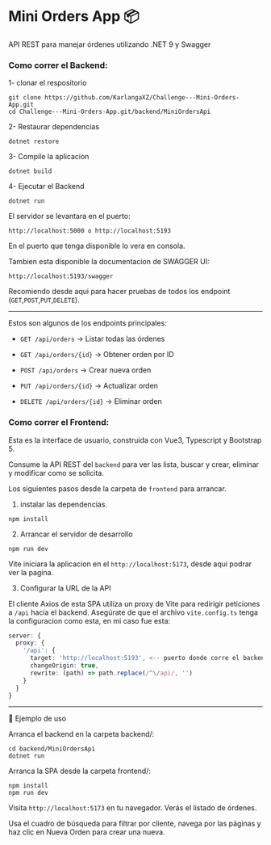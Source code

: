 # Mini Orders App 📦

API REST para manejar órdenes utilizando .NET 9 y Swagger

### Como correr el Backend:

1- clonar el respositorio

```
git clone https://github.com/KarlangaXZ/Challenge---Mini-Orders-App.git
cd Challenge---Mini-Orders-App.git/backend/MiniOrdersApi
```

2- Restaurar dependencias

```
dotnet restore
```
3- Compile la aplicacion

```
dotnet build
```

4- Ejecutar el Backend

```
dotnet run
```

El servidor se levantara en el puerto:
```
http://localhost:5000 o http://localhost:5193
```
En el puerto que tenga disponible lo vera en consola.

Tambien esta disponible la documentacion de SWAGGER UI:

```
http://localhost:5193/swagger
```

Recomiendo desde aqui para hacer pruebas de todos los endpoint (`GET`,`POST`,`PUT`,`DELETE`).

---

Estos son algunos de los endpoints principales:

- `GET /api/orders` → Listar todas las órdenes

- `GET /api/orders/{id}` → Obtener orden por ID

- `POST /api/orders` → Crear nueva orden

- `PUT /api/orders/{id}` → Actualizar orden

- `DELETE /api/orders/{id}` → Eliminar orden

### Como correr el Frontend:

Esta es la interface de usuario, construida con Vue3, Typescript y Bootstrap 5.

Consume la API REST del `backend` para ver las lista, buscar y crear, eliminar y modificar como se solicita.

Los siguientes pasos desde la carpeta de `frontend` para arrancar.

1. instalar las dependencias.
```
npm install
```

2. Arrancar el servidor de desarrollo
```
npm run dev
```

Vite iniciara la aplicacion en el `http://localhost:5173`, desde aqui podrar ver la pagina.

3. Configurar la URL de la API

El cliente Axios de esta SPA utiliza un proxy de Vite para redirigir peticiones a `/api` hacia el backend.
Asegúrate de que el archivo `vite.config.ts` tenga la configuracion como esta, en mi caso fue esta:

```ts
server: {
  proxy: {
    '/api': {
      target: 'http://localhost:5193', <-- puerto donde corre el backend
      changeOrigin: true,
      rewrite: (path) => path.replace(/^\/api/, '')
    }
  }
}
```
----

🧪 Ejemplo de uso

Arranca el backend en la carpeta backend/:

```
cd backend/MiniOrdersApi
dotnet run
```

Arranca la SPA desde la carpeta frontend/:

```
npm install
npm run dev
```

Visita `http://localhost:5173` en tu navegador. Verás el listado de órdenes.

Usa el cuadro de búsqueda para filtrar por cliente, navega por las páginas y haz clic en Nueva Orden para crear una nueva.


